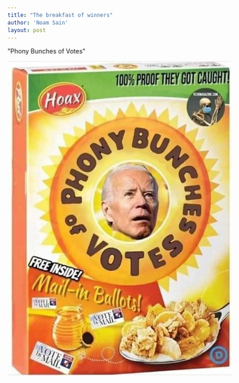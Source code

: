 ```yaml
---
title: "The breakfast of winners"
author: 'Noam Sain'
layout: post
---
```


"Phony Bunches of Votes"

![The breakfast of winners](/assets/2021/2021-01-phony-bunches-of-votes.jpg "The breakfast of winners")
